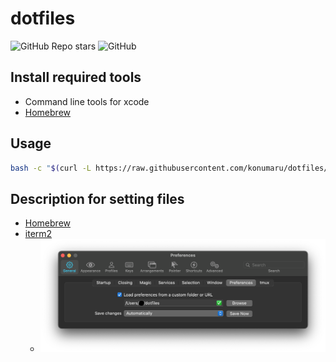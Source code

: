 # dotfiles

![GitHub Repo stars](https://img.shields.io/github/stars/konumaru/dotfiles?style=social)
![GitHub](https://img.shields.io/github/license/konumaru/dotfiles?style=flat-square)

## Install required tools

- Command line tools for xcode
- [Homebrew](https://brew.sh/index_ja)

## Usage

```sh
bash -c "$(curl -L https://raw.githubusercontent.com/konumaru/dotfiles/main/bin/install.sh)"
```


## Description for setting files

- [Homebrew](Brewfile)
- [iterm2](com.googlecode.iterm2.plist)
  - ![iterm2_setting](img/iterm2_setting.png)
